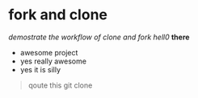 # fork and clone
*demostrate the workflow of clone and fork*
_hell0_
**there**
- awesome project
- yes really awesome
- yes it is silly
> qoute this
> git clone 
